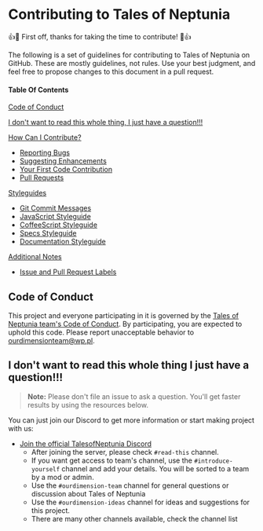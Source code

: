 # Contributing to Tales of Neptunia

:+1::tada: First off, thanks for taking the time to contribute! :tada::+1:

The following is a set of guidelines for contributing to Tales of Neptunia on GitHub. These are mostly guidelines, not rules. Use your best judgment, and feel free to propose changes to this document in a pull request.

#### Table Of Contents

[Code of Conduct](#code-of-conduct)

[I don't want to read this whole thing, I just have a question!!!](#i-dont-want-to-read-this-whole-thing-i-just-have-a-question)

[How Can I Contribute?](#how-can-i-contribute)
  * [Reporting Bugs](#reporting-bugs)
  * [Suggesting Enhancements](#suggesting-enhancements)
  * [Your First Code Contribution](#your-first-code-contribution)
  * [Pull Requests](#pull-requests)

[Styleguides](#styleguides)
  * [Git Commit Messages](#git-commit-messages)
  * [JavaScript Styleguide](#javascript-styleguide)
  * [CoffeeScript Styleguide](#coffeescript-styleguide)
  * [Specs Styleguide](#specs-styleguide)
  * [Documentation Styleguide](#documentation-styleguide)

[Additional Notes](#additional-notes)
  * [Issue and Pull Request Labels](#issue-and-pull-request-labels)

## Code of Conduct

This project and everyone participating in it is governed by the [Tales of Neptunia team's Code of Conduct](CODE_OF_CONDUCT.md). By participating, you are expected to uphold this code. Please report unacceptable behavior to [ourdimensionteam@wp.pl](mailto:ourdimensionteam@wp.pl).

## I don't want to read this whole thing I just have a question!!!

> **Note:** Please don't file an issue to ask a question. You'll get faster results by using the resources below.

You can just join our Discord to get more information or start making project with us:

* [Join the official TalesofNeptunia Discord](https://discord.gg/NvV8Y5D)
    * After joining the server, please check `#read-this` channel.
    * If you want get access to team's channel, use the `#introduce-yourself` channel and add your details. You will be sorted to a team by a mod or admin.
    * Use the `#ourdimension-team` channel for general questions or discussion about Tales of Neptunia
    * Use the `#ourdimension-ideas` channel for ideas and suggestions for this project.
    * There are many other channels available, check the channel list
